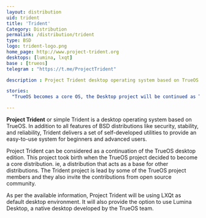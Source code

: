 ```yaml
---
layout: distribution
uid: trident
title: 'Trident'
Category: Distribution
permalink: /distribution/trident
type: BSD
logo: trident-logo.png
home_page: http://www.project-trident.org
desktops: [lumina, lxqt]
base : [trueos]
telegram : "https://t.me/ProjectTrident"

description : Project Trident desktop operating system based on TrueOS. In addition to all capabilities from regular BSD releases, it provides a set of tools to make life easier.

stories:
  "TrueOS becomes a core OS, the Desktop project will be continued as Trident" : "http://www.open-source-feed.com/2018/06/trueos-is-becoming-core-operating-system.html"

---
```


**Project Trident** or simple Trident is a desktop operating system based on TrueOS. In addition to all features of BSD distributions like security, stability, and reliability, Trident delivers a set of self-developed utilities to provide an easy-to-use system for beginners and advanced users.

Project Trident can be considered as a continuation of the TrueOS desktop edition. This project took birth when the TrueOS project decided to become a core distribution. ie, a distribution that acts as a base for other distributions. The Trident project is lead by some of the TrueOS project members and they also invite the contributions from open source community.

As per the available information, Project Trident will be using LXQt as default desktop environment. It will also provide the option to use Lumina Desktop, a native desktop developed by the TrueOS team.